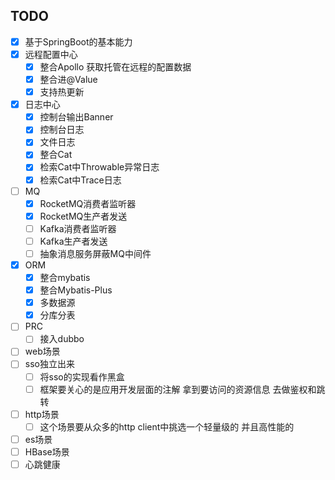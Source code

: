 TODO
---

- [X] 基于SpringBoot的基本能力
- [X] 远程配置中心
  - [X] 整合Apollo 获取托管在远程的配置数据
  - [X] 整合进@Value
  - [X] 支持热更新
- [X] 日志中心
  - [X] 控制台输出Banner
  - [X] 控制台日志
  - [X] 文件日志
  - [X] 整合Cat
  - [X] 检索Cat中Throwable异常日志
  - [X] 检索Cat中Trace日志
- [ ] MQ
  - [X] RocketMQ消费者监听器
  - [X] RocketMQ生产者发送
  - [ ] Kafka消费者监听器
  - [ ] Kafka生产者发送
  - [ ] 抽象消息服务屏蔽MQ中间件
- [X] ORM
  - [X] 整合mybatis
  - [X] 整合Mybatis-Plus
  - [X] 多数据源
  - [X] 分库分表
- [ ] PRC
  - [ ] 接入dubbo 
- [ ] web场景
- [ ] sso独立出来
    - [ ] 将sso的实现看作黑盒
    - [ ] 框架要关心的是应用开发层面的注解 拿到要访问的资源信息 去做鉴权和跳转
- [ ] http场景
    - [ ] 这个场景要从众多的http client中挑选一个轻量级的 并且高性能的
- [ ] es场景
- [ ] HBase场景
- [ ] 心跳健康